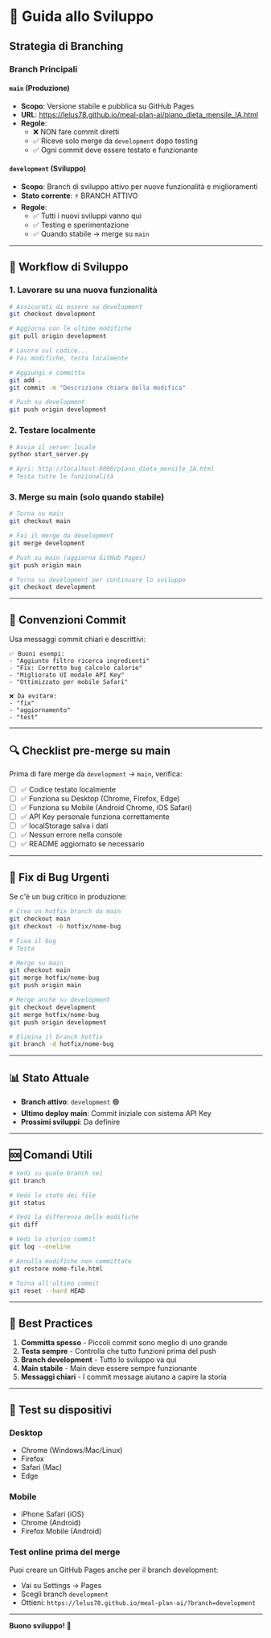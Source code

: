 # 🔧 Guida allo Sviluppo

## Strategia di Branching

### Branch Principali

#### `main` (Produzione)
- **Scopo**: Versione stabile e pubblica su GitHub Pages
- **URL**: https://lelus78.github.io/meal-plan-ai/piano_dieta_mensile_IA.html
- **Regole**:
  - ❌ NON fare commit diretti
  - ✅ Riceve solo merge da `development` dopo testing
  - ✅ Ogni commit deve essere testato e funzionante

#### `development` (Sviluppo)
- **Scopo**: Branch di sviluppo attivo per nuove funzionalità e miglioramenti
- **Stato corrente**: ⚡ BRANCH ATTIVO
- **Regole**:
  - ✅ Tutti i nuovi sviluppi vanno qui
  - ✅ Testing e sperimentazione
  - ✅ Quando stabile → merge su `main`

---

## 🚀 Workflow di Sviluppo

### 1. Lavorare su una nuova funzionalità

```bash
# Assicurati di essere su development
git checkout development

# Aggiorna con le ultime modifiche
git pull origin development

# Lavora sul codice...
# Fai modifiche, testa localmente

# Aggiungi e committa
git add .
git commit -m "Descrizione chiara della modifica"

# Push su development
git push origin development
```

### 2. Testare localmente

```bash
# Avvia il server locale
python start_server.py

# Apri: http://localhost:8000/piano_dieta_mensile_IA.html
# Testa tutte le funzionalità
```

### 3. Merge su main (solo quando stabile)

```bash
# Torna su main
git checkout main

# Fai il merge da development
git merge development

# Push su main (aggiorna GitHub Pages)
git push origin main

# Torna su development per continuare lo sviluppo
git checkout development
```

---

## 📝 Convenzioni Commit

Usa messaggi commit chiari e descrittivi:

```
✅ Buoni esempi:
- "Aggiunto filtro ricerca ingredienti"
- "Fix: Corretto bug calcolo calorie"
- "Migliorato UI modale API Key"
- "Ottimizzato per mobile Safari"

❌ Da evitare:
- "fix"
- "aggiornamento"
- "test"
```

---

## 🔍 Checklist pre-merge su main

Prima di fare merge da `development` → `main`, verifica:

- [ ] ✅ Codice testato localmente
- [ ] ✅ Funziona su Desktop (Chrome, Firefox, Edge)
- [ ] ✅ Funziona su Mobile (Android Chrome, iOS Safari)
- [ ] ✅ API Key personale funziona correttamente
- [ ] ✅ localStorage salva i dati
- [ ] ✅ Nessun errore nella console
- [ ] ✅ README aggiornato se necessario

---

## 🐛 Fix di Bug Urgenti

Se c'è un bug critico in produzione:

```bash
# Crea un hotfix branch da main
git checkout main
git checkout -b hotfix/nome-bug

# Fixa il bug
# Testa

# Merge su main
git checkout main
git merge hotfix/nome-bug
git push origin main

# Merge anche su development
git checkout development
git merge hotfix/nome-bug
git push origin development

# Elimina il branch hotfix
git branch -d hotfix/nome-bug
```

---

## 📊 Stato Attuale

- **Branch attivo**: `development` 🟢
- **Ultimo deploy main**: Commit iniziale con sistema API Key
- **Prossimi sviluppi**: Da definire

---

## 🆘 Comandi Utili

```bash
# Vedi su quale branch sei
git branch

# Vedi lo stato dei file
git status

# Vedi la differenza delle modifiche
git diff

# Vedi lo storico commit
git log --oneline

# Annulla modifiche non committate
git restore nome-file.html

# Torna all'ultimo commit
git reset --hard HEAD
```

---

## 🎯 Best Practices

1. **Committa spesso** - Piccoli commit sono meglio di uno grande
2. **Testa sempre** - Controlla che tutto funzioni prima del push
3. **Branch development** - Tutto lo sviluppo va qui
4. **Main stabile** - Main deve essere sempre funzionante
5. **Messaggi chiari** - I commit message aiutano a capire la storia

---

## 📱 Test su dispositivi

### Desktop
- Chrome (Windows/Mac/Linux)
- Firefox
- Safari (Mac)
- Edge

### Mobile
- iPhone Safari (iOS)
- Chrome (Android)
- Firefox Mobile (Android)

### Test online prima del merge
Puoi creare un GitHub Pages anche per il branch development:
- Vai su Settings → Pages
- Scegli branch `development`
- Ottieni: `https://lelus78.github.io/meal-plan-ai/?branch=development`

---

**Buono sviluppo! 🚀**
